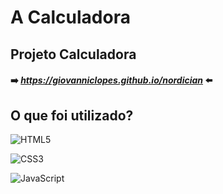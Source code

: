 <link rel="stylesheet" href="readme.css">

<div>
<h1><strong>A Calculadora</strong></h1>
</div>

## Projeto Calculadora

#### :arrow_right: *_https://giovanniclopes.github.io/nordician_* :arrow_left:

## O que foi utilizado?

![HTML5](https://img.shields.io/badge/html5-%23E34F26.svg?style=for-the-badge&logo=html5&logoColor=white)

![CSS3](https://img.shields.io/badge/css3-%231572B6.svg?style=for-the-badge&logo=css3&logoColor=white)

![JavaScript](https://img.shields.io/badge/javascript-%23323330.svg?style=for-the-badge&logo=javascript&logoColor=%23F7DF1E)